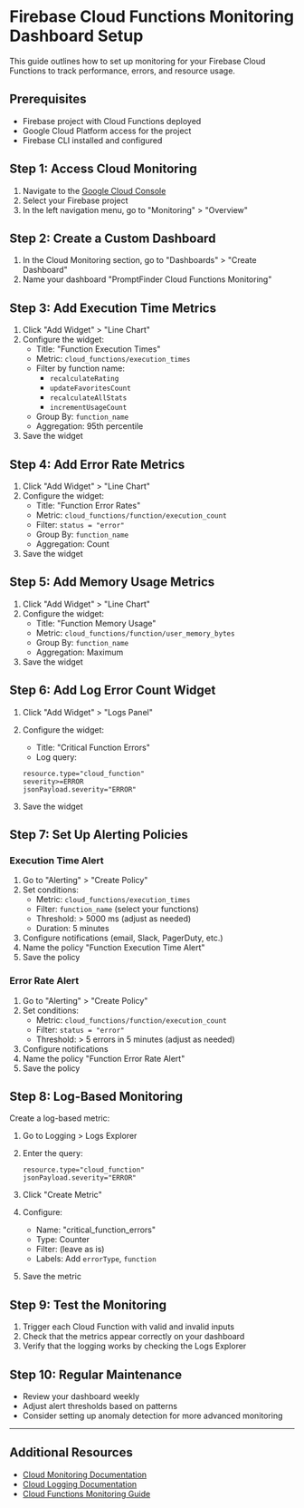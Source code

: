# Firebase Cloud Functions Monitoring Dashboard Setup

This guide outlines how to set up monitoring for your Firebase Cloud Functions to track performance, errors, and resource usage.

## Prerequisites

- Firebase project with Cloud Functions deployed
- Google Cloud Platform access for the project
- Firebase CLI installed and configured

## Step 1: Access Cloud Monitoring

1. Navigate to the [Google Cloud Console](https://console.cloud.google.com/)
2. Select your Firebase project
3. In the left navigation menu, go to "Monitoring" > "Overview"

## Step 2: Create a Custom Dashboard

1. In the Cloud Monitoring section, go to "Dashboards" > "Create Dashboard"
2. Name your dashboard "PromptFinder Cloud Functions Monitoring"

## Step 3: Add Execution Time Metrics

1. Click "Add Widget" > "Line Chart"
2. Configure the widget:
   - Title: "Function Execution Times"
   - Metric: `cloud_functions/execution_times`
   - Filter by function name:
     - `recalculateRating`
     - `updateFavoritesCount`
     - `recalculateAllStats`
     - `incrementUsageCount`
   - Group By: `function_name`
   - Aggregation: 95th percentile
3. Save the widget

## Step 4: Add Error Rate Metrics

1. Click "Add Widget" > "Line Chart"
2. Configure the widget:
   - Title: "Function Error Rates"
   - Metric: `cloud_functions/function/execution_count`
   - Filter: `status = "error"`
   - Group By: `function_name`
   - Aggregation: Count
3. Save the widget

## Step 5: Add Memory Usage Metrics

1. Click "Add Widget" > "Line Chart"
2. Configure the widget:
   - Title: "Function Memory Usage"
   - Metric: `cloud_functions/function/user_memory_bytes`
   - Group By: `function_name`
   - Aggregation: Maximum
3. Save the widget

## Step 6: Add Log Error Count Widget

1. Click "Add Widget" > "Logs Panel"
2. Configure the widget:

   - Title: "Critical Function Errors"
   - Log query:

   ```
   resource.type="cloud_function"
   severity>=ERROR
   jsonPayload.severity="ERROR"
   ```

3. Save the widget

## Step 7: Set Up Alerting Policies

### Execution Time Alert

1. Go to "Alerting" > "Create Policy"
2. Set conditions:
   - Metric: `cloud_functions/execution_times`
   - Filter: `function_name` (select your functions)
   - Threshold: > 5000 ms (adjust as needed)
   - Duration: 5 minutes
3. Configure notifications (email, Slack, PagerDuty, etc.)
4. Name the policy "Function Execution Time Alert"
5. Save the policy

### Error Rate Alert

1. Go to "Alerting" > "Create Policy"
2. Set conditions:
   - Metric: `cloud_functions/function/execution_count`
   - Filter: `status = "error"`
   - Threshold: > 5 errors in 5 minutes (adjust as needed)
3. Configure notifications
4. Name the policy "Function Error Rate Alert"
5. Save the policy

## Step 8: Log-Based Monitoring

Create a log-based metric:

1. Go to Logging > Logs Explorer
2. Enter the query:

   ```
   resource.type="cloud_function"
   jsonPayload.severity="ERROR"
   ```

3. Click "Create Metric"
4. Configure:
   - Name: "critical_function_errors"
   - Type: Counter
   - Filter: (leave as is)
   - Labels: Add `errorType`, `function`
5. Save the metric

## Step 9: Test the Monitoring

1. Trigger each Cloud Function with valid and invalid inputs
2. Check that the metrics appear correctly on your dashboard
3. Verify that the logging works by checking the Logs Explorer

## Step 10: Regular Maintenance

- Review your dashboard weekly
- Adjust alert thresholds based on patterns
- Consider setting up anomaly detection for more advanced monitoring

---

## Additional Resources

- [Cloud Monitoring Documentation](https://cloud.google.com/monitoring/docs)
- [Cloud Logging Documentation](https://cloud.google.com/logging/docs)
- [Cloud Functions Monitoring Guide](https://cloud.google.com/functions/docs/monitoring)

